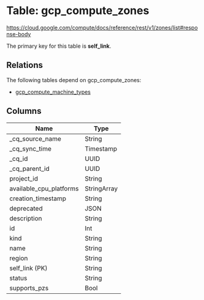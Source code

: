 # Table: gcp_compute_zones

https://cloud.google.com/compute/docs/reference/rest/v1/zones/list#response-body

The primary key for this table is **self_link**.

## Relations

The following tables depend on gcp_compute_zones:
  - [gcp_compute_machine_types](gcp_compute_machine_types.md)

## Columns

| Name          | Type          |
| ------------- | ------------- |
|_cq_source_name|String|
|_cq_sync_time|Timestamp|
|_cq_id|UUID|
|_cq_parent_id|UUID|
|project_id|String|
|available_cpu_platforms|StringArray|
|creation_timestamp|String|
|deprecated|JSON|
|description|String|
|id|Int|
|kind|String|
|name|String|
|region|String|
|self_link (PK)|String|
|status|String|
|supports_pzs|Bool|